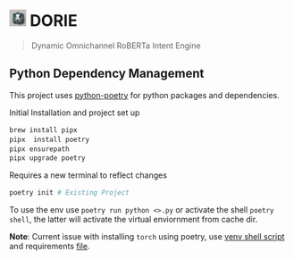 # <img src="./docs/static/img/Image.jpeg" alt="drawing" width="30"/> DORIE
> Dynamic Omnichannel RoBERTa Intent Engine

## Python Dependency Management
This project uses [python-poetry](https://python-poetry.org) for python packages and dependencies. 

Initial Installation and project set up
```bash
brew install pipx
pipx  install poetry
pipx ensurepath 
pipx upgrade poetry
```

Requires a new terminal to reflect changes
```bash
poetry init # Existing Project
```

To use the env use `poetry run python <>.py` or activate the shell `poetry shell`, the latter will activate the virtual enviornment from cache dir.

**Note**: Current issue with installing `torch` using poetry, use [venv shell script](./libs/dorie/virtualenv.sh) and requirements [file](./requirements.txt).